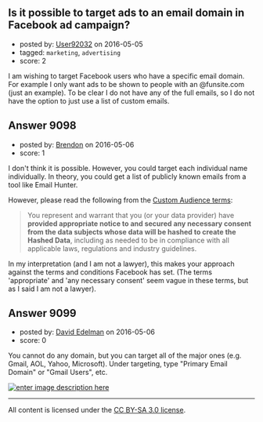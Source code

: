 ## Is it possible to target ads to an email domain in Facebook ad campaign?

- posted by: [User92032](https://stackexchange.com/users/8382231/user92032) on 2016-05-05
- tagged: `marketing`, `advertising`
- score: 2

<p>I am wishing to target Facebook users who have a specific email domain. For example I only want ads to be shown to people with an @funsite.com (just an example). To be clear I do not have any of the full emails, so I do not have the option to just use a list of custom emails.</p>



## Answer 9098

- posted by: [Brendon](https://stackexchange.com/users/96885/brendon) on 2016-05-06
- score: 1

<p>I don't think it is possible. However, you could target each individual name individually. In theory, you could get a list of publicly known emails from a tool like Email Hunter. </p>

<p>However, please read the following from the <a href="https://www.facebook.com/ads/manage/customaudiences/tos.php" rel="nofollow">Custom Audience terms</a>:</p>

<blockquote>
  <p>You represent and warrant that you (or your data provider) have
  <strong>provided appropriate notice to and secured any necessary consent from
  the data subjects whose data will be hashed to create the Hashed Data</strong>,
  including as needed to be in compliance with all applicable laws,
  regulations and industry guidelines.</p>
</blockquote>

<p>In my interpretation (and I am not a lawyer), this makes your approach against the terms and conditions Facebook has set. (The terms 'appropriate' and 'any necessary consent' seem vague in these terms, but as I said I am not a lawyer).</p>



## Answer 9099

- posted by: [David Edelman](https://stackexchange.com/users/8335311/david-edelman) on 2016-05-06
- score: 0

<p>You cannot do any domain, but you can target all of the major ones (e.g. Gmail, AOL, Yahoo, Microsoft). Under targeting, type "Primary Email Domain" or "Gmail Users", etc. </p>

<p><a href="https://i.stack.imgur.com/6otoG.png" rel="nofollow noreferrer"><img src="https://i.stack.imgur.com/6otoG.png" alt="enter image description here"></a></p>




---

All content is licensed under the [CC BY-SA 3.0 license](https://creativecommons.org/licenses/by-sa/3.0/).
